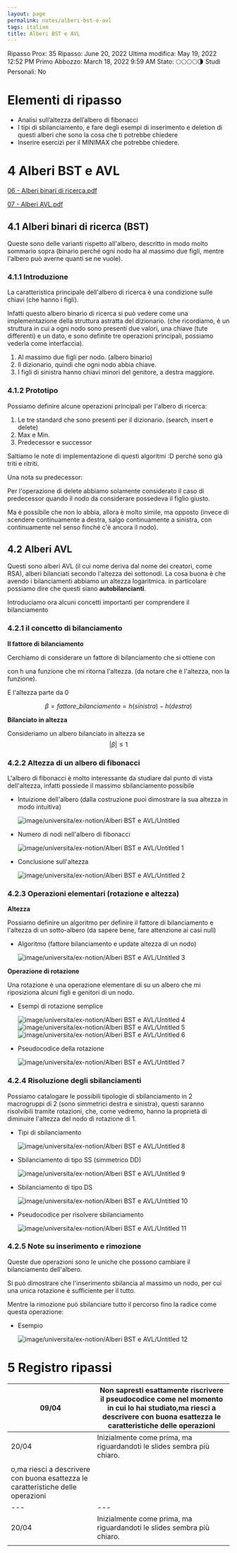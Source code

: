 ```yaml
---
layout: page
permalink: notes/alberi-bst-e-avl
tags: italian
title: Alberi BST e AVL
---
```


Ripasso Prox: 35
Ripasso: June 20, 2022
Ultima modifica: May 19, 2022 12:52 PM
Primo Abbozzo: March 18, 2022 9:59 AM
Stato: 🌕🌕🌕🌕🌗
Studi Personali: No

# Elementi di ripasso

- Analisi sull’altezza dell’albero di fibonacci
- I tipi di sbilanciamento, e fare degli esempi di inserimento e deletion di questi alberi che sono la cosa che ti potrebbe chiedere
- Inserire esercizi per il MINIMAX che potrebbe chiedere.

# 4 Alberi BST e AVL

[06 - Alberi binari di ricerca.pdf](Alberi%20BST%20e%20AVL%209baa15ae9efa4a879dbd730afb540b55/06_-_Alberi_binari_di_ricerca.pdf)

[07 - Alberi AVL.pdf](Alberi%20BST%20e%20AVL%209baa15ae9efa4a879dbd730afb540b55/07_-_Alberi_AVL.pdf)

## 4.1 Alberi binari di ricerca (BST)

Queste sono delle varianti rispetto all'albero, descritto in modo molto sommario sopra (binario perché ogni nodo ha al massimo due figli, mentre l'albero può averne quanti se ne vuole).

### 4.1.1 Introduzione

La caratteristica principale dell'albero di ricerca è una condizione sulle chiavi (che hanno i figli).

Infatti questo albero binario di ricerca si può vedere come una implementazione della struttura astratta del dizionario. (che ricordiamo, è un struttura in cui a ogni nodo sono presenti due valori, una chiave (tute differenti) e un dato, e sono definite tre operazioni principali, possiamo vederla come interfaccia).

1. Al massimo due figli per nodo. (albero binario)
2. Il dizionario, quindi che ogni nodo abbia chiave.
3. I figli di sinistra hanno chiavi minori del genitore, a destra maggiore.

### 4.1.2 Prototipo

Possiamo definire alcune operazioni principali per l'albero di ricerca:

1. Le tre standard che sono presenti per il dizionario. (search, insert e delete)
2. Max e Min.
3. Predecessor e successor

Saltiamo le note di implementazione di questi algoritmi :D  perché sono già triti e ritriti.

Una nota su predecessor:

Per l'operazione di delete abbiamo solamente considerato il caso di predecessor quando il nodo da considerare possedeva il figlio giusto.

Ma è possibile che non lo abbia, allora è molto simile, ma opposto (invece di scendere continuamente a destra, salgo continuamente a sinistra, con continuamente nel senso finché c'è ancora il nodo).

## 4.2 Alberi AVL

Questi sono alberi AVL (il cui nome deriva dal nome dei creatori, come RSA), alberi bilanciati secondo l'altezza dei sottonodi. La cosa buona è che avendo i bilanciamenti abbiamo un altezza logaritmica. in particolare possiamo dire che questi siano **autobilancianti**.

Introduciamo ora alcuni concetti importanti per comprendere il bilanciamento

### 4.2.1 il concetto di bilanciamento

**Il fattore di bilanciamento**

Cerchiamo di considerare un fattore di bilanciamento che si ottiene con

 con h una funzione che mi ritorna l'altezza. (da notare che è l'altezza, non la funzione).

E l'altezza parte da 0


$$
\beta = fattore\_bilanciamento = h(sinistra) - h(destra)
$$


**Bilanciato in altezza**

Consideriamo un albero bilanciato in altezza se  $$|\beta| \leq 1$$

### 4.2.2 Altezza di un albero di fibonacci

L'albero di fibonacci è molto interessante da studiare dal punto di vista dell'altezza, infatti possiede il massimo sbilanciamento possibile

- Intuizione dell'albero (dalla costruzione puoi dimostrare la sua altezza in modo intuitiva)

    <img src="/images/notes/image/universita/ex-notion/Alberi BST e AVL/Untitled.png" alt="image/universita/ex-notion/Alberi BST e AVL/Untitled">

- Numero di nodi nell'albero di fibonacci

    <img src="/images/notes/image/universita/ex-notion/Alberi BST e AVL/Untitled 1.png" alt="image/universita/ex-notion/Alberi BST e AVL/Untitled 1">

- Conclusione sull'altezza

    <img src="/images/notes/image/universita/ex-notion/Alberi BST e AVL/Untitled 2.png" alt="image/universita/ex-notion/Alberi BST e AVL/Untitled 2">


### 4.2.3 Operazioni elementari (rotazione e altezza)

**Altezza**

Possiamo definire un algoritmo per definire il fattore di bilanciamento e l'altezza di un sotto-albero (da sapere bene, fare attenzione ai casi null)

- Algoritmo (fattore bilanciamento e update altezza di un nodo)

    <img src="/images/notes/image/universita/ex-notion/Alberi BST e AVL/Untitled 3.png" alt="image/universita/ex-notion/Alberi BST e AVL/Untitled 3">


**Operazione di rotazione**

Una rotazione è una operazione elementare di su un albero che mi riposiziona alcuni figli e genitori di un nodo.

- Esempi di rotazione semplice

    <img src="/images/notes/image/universita/ex-notion/Alberi BST e AVL/Untitled 4.png" alt="image/universita/ex-notion/Alberi BST e AVL/Untitled 4">

    <img src="/images/notes/image/universita/ex-notion/Alberi BST e AVL/Untitled 5.png" alt="image/universita/ex-notion/Alberi BST e AVL/Untitled 5">

    <img src="/images/notes/image/universita/ex-notion/Alberi BST e AVL/Untitled 6.png" alt="image/universita/ex-notion/Alberi BST e AVL/Untitled 6">

- Pseudocodice della rotazione

    <img src="/images/notes/image/universita/ex-notion/Alberi BST e AVL/Untitled 7.png" alt="image/universita/ex-notion/Alberi BST e AVL/Untitled 7">


### 4.2.4 Risoluzione degli sbilanciamenti

Possiamo catalogare le possibili tipologie di sbilanciamento in 2 macrogruppi di 2 (sono simmetrici destra e sinistra), questi saranno risolvibili tramite rotazioni, che, come vedremo, hanno la proprietà di diminuire l'altezza del nodo di rotazione di 1.

- Tipi di sbilanciamento

    <img src="/images/notes/image/universita/ex-notion/Alberi BST e AVL/Untitled 8.png" alt="image/universita/ex-notion/Alberi BST e AVL/Untitled 8">

- Sbilanciamento di tipo SS (simmetrico DD)

    <img src="/images/notes/image/universita/ex-notion/Alberi BST e AVL/Untitled 9.png" alt="image/universita/ex-notion/Alberi BST e AVL/Untitled 9">

- Sbilanciamento di tipo DS

    <img src="/images/notes/image/universita/ex-notion/Alberi BST e AVL/Untitled 10.png" alt="image/universita/ex-notion/Alberi BST e AVL/Untitled 10">

- Pseudocodice per risolvere sbilanciamento

    <img src="/images/notes/image/universita/ex-notion/Alberi BST e AVL/Untitled 11.png" alt="image/universita/ex-notion/Alberi BST e AVL/Untitled 11">


### 4.2.5 Note su inserimento e rimozione

Queste due operazioni sono le uniche che possono cambiare il bilanciamento dell'albero.

Si può dimostrare che l'inserimento sbilancia al massimo un nodo, per cui una unica rotazione è sufficiente per il tutto.

Mentre la rimozione può sbilanciare tutto il percorso fino la radice come questa operazione:

- Esempio

    <img src="/images/notes/image/universita/ex-notion/Alberi BST e AVL/Untitled 12.png" alt="image/universita/ex-notion/Alberi BST e AVL/Untitled 12">


# 5 Registro ripassi

| 09/04 | Non sapresti esattamente riscrivere il pseudocodice come nel momento in cui lo hai studiato,ma riesci a descrivere con buona esattezza le caratteristiche delle operazioni |
| --- | --- |
| 20/04 | Inizialmente come prima, ma riguardandoti le slides sembra più chiaro. |
|  |  |
o,ma riesci a descrivere con buona esattezza le caratteristiche delle operazioni |
| --- | --- |
| 20/04 | Inizialmente come prima, ma riguardandoti le slides sembra più chiaro. |
|  |  |